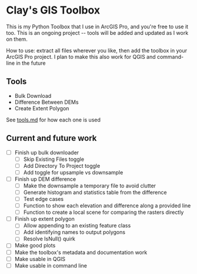 # Clay's GIS Toolbox
This is my Python Toolbox that I use in ArcGIS Pro, and you're free to use it too. This is an ongoing project -- tools will be added and updated as I work on them.

How to use: extract all files wherever you like, then add the toolbox in your ArcGIS Pro project. I plan to make this also work for QGIS and command-line in the future

## Tools
- Bulk Download
- Difference Between DEMs
- Create Extent Polygon

See [tools.md](https://github.com/aJarOfClay/ClaysGISToolbox/blob/main/tools.md) for how each one is used

## Current and future work
- [ ] Finish up bulk downloader
    - [ ] Skip Existing Files toggle
    - [ ] Add Directory To Project toggle
    - [ ] Add toggle for upsample vs downsample
- [ ] Finish up DEM difference
    - [ ] Make the downsample a temporary file to avoid clutter
    - [ ] Generate histogram and statistics table from the difference
    - [ ] Test edge cases
    - [ ] Function to show each elevation and difference along a provided line
    - [ ] Function to create a local scene for comparing the rasters directly
- [ ] Finish up extent polygon
    - [ ] Allow appending to an existing feature class
    - [ ] Add identifying names to output polygons
    - [ ] Resolve IsNull() quirk
- [ ] Make good plots
- [ ] Make the toolbox's metadata and documentation work
- [ ] Make usable in QGIS
- [ ] Make usable in command line
